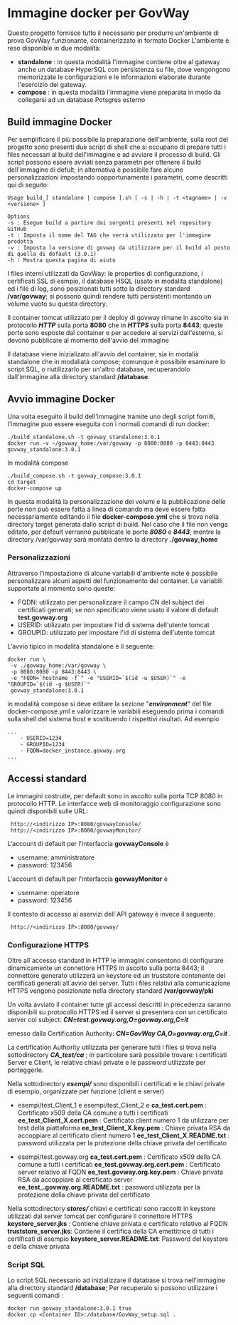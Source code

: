 # Immagine docker per GovWay

Questo progetto fornisce tutto il necessario per produrre un'ambiente di prova GovWay funzionante, containerizzato in formato Docker
L'ambiente è reso disponible in due modalità:
- **standalone** : in questa modalità l'immagine contiene oltre al gateway anche un database HyperSQL con persistenza su file, dove vengongono memorizzate le configurazioni e le informazioni elaborate durante l'esercizio del gateway.
- **compose** : in questa modalità l'immagine viene preparata in modo da collegarsi ad un database Potsgres esterno

## Build immagine Docker
Per semplificare il più possibile la preparazione dell'ambiente, sulla root del progetto sono presenti due script di shell che si occupano di prepare tutti i files necessari al build dell'immagine e ad avviare il processo di build. 
Gli script possono essere avviati senza parametri per ottenere il build dell'immagine di defult; in alternativa è possibile fare alcune personalizzazioni impostando oopportunamente i parametri, come descritti qui di seguito:

```
Usage build_[ standalone | compose ].sh [ -s | -h | -t <tagname> | -v <versione> ]

Options
-s : Esegue build a partire dai sorgenti presenti nel repository GitHub
-t : Imposta il nome del TAG che verrà utilizzato per l'immagine prodotta 
-v : Imposta la versione di govway da utilizzare per il build al posto di quella di default (3.0.1)
-h : Mostra questa pagina di aiuto
```

 I files interni utilizzati da GovWay: le properties di configurazione, i certificati SSL di esmpio, il database HSQL (usato in modalita standalone) ed i file di log, sono posizionati tutti sotto la directory standard **/var/govway**; si possono quindi rendere tutti persistenti montando un volume vuoto su questa directory.
 
 Il container tomcat utilizzato per il deploy di govway rimane in ascolto sia in protocollo _**HTTP**_ sulla porta **8080** che in _**HTTPS**_ sulla porta **8443**; queste porte sono esposte dal container e per accedere ai servizi dall'esterno, si devono pubblicare al momento dell'avvio del immagine

Il database viene inizializato all'avvio del container, sia in modalià standalone che in modaliatà compose; comunque è possibile esaminare lo script SQL, o riutilizzarlo per un'altro database, recuperandolo dall'immagine alla directory standard  **/database**.

## Avvio immagine Docker

Una volta eseguito il build dell'immagine tramite uno degli script forniti, l'immagine puo essere eseguita con i normali comandi di run docker:
```
./build_standalone.sh -t govway_standalone:3.0.1
docker run -v ~/govway_home:/var/govway -p 8080:8080 -p 8443:8443 govway_standalone:3.0.1
```

In modalità compose

```
./build_compose.sh -t govway_compose:3.0.1
cd target 
docker-compose up
```

In questa modalità la personalizzazione dei volumi e la pubblicazione delle porte non può essere fatta a linea di comando ma deve essere fatta necessariamente editando il file **docker-compose.yml** che si trova nella directory target generata dallo script di build.
Nel caso che il file non venga editato, per default verranno pubblicate le porte _**8080**_ e _**8443**_, mentre la directory /var/govway sarà montata dentro la directory **./govway_home**


### Personalizzazioni
Attraverso l'impostazione di alcune variabili d'ambiente note è possibile personalizzare alcuni aspetti del funzionamento del container. Le variabili supportate al momento sono queste:
* FQDN: utilizzato per personalizzare il campo CN del subject dei certificati generati; se non specificato viene usato il valore di default **test.govway.org**
* USERID: utilizzato per impostare l'id di sistema dell'utente tomcat
* GROUPID: utilizzato per impostare l'id di sistema dell'utente tomcat

L'avvio tipico in modalità standalone è il seguente:
```
docker run \
 -v ./govway_home:/var/govway \
 -p 8080:8080 -p 8443:8443 \
 -e "FQDN=`hostname -f`" -e "USERID=`$(id -u $USER)`" -e "GROUPID=`$(id -g $USER)`"
 govway_standalone:3.0.1
```

in modalità compose si deve editare la sezione "_**environment**_" del file docker-compose.yml e valorizzare le variabili eseguendo prima i comandi sulla shell del sistema host e sostituendo i rispettivi risultati. Ad esempio
```
...
    - USERID=1234
    - GROUPID=1234
    - FQDN=docker_instance.govway.org
...
```

## Accessi standard
Le immagini costruite, per default sono in ascolto sulla porta TCP 8080 in protocollo HTTP. Le interfacce web di monitoraggio configurazione sono quindi disponibili sulle URL:
```
 http://<indirizzo IP>:8080/govwayConsole/
 http://<indirizzo IP>:8080/govwayMonitor/
```
L'account di default per l'interfaccia **govwayConsole** è
 * username: amministratore
 * password: 123456

L'account di default per l'interfaccia **govwayMonitor** è
 * username: operatore
 * password: 123456

Il contesto di accesso ai aservizi dell`API gateway è invece il seguente:
```
 http://<indirizzo IP>:8080/govway/
```

### Configurazione HTTPS
Oltre all´accesso standard in HTTP le immagini consentono di configurare dinamicamente un connettore HTTPS in ascolto sulla porta 8443; il connettore generato utilizzerà un keystore ed un truststore contenente dei certificati generati all`avvio del server. Tutti i files relativi alla comunicazione HTTPS vengono posizionate nella directory standard **/var/govway/pki**

Un volta avviato il container tutte gli accessi descritti in precedenza saranno disponibili su protocollo HTTPS ed il server si presentera con un certificato server col subject: 
**_CN=test.govway.org,O=govway.org,C=it_** 

emesso dalla Certification Authority:
**_CN=GovWay CA,O=govway.org,C=it_** .

La certification Authority utilizzata per generare tutti i files si trova nella sottodirectory **_CA_test/ca_** ; in particolare sarà possibile trovare: i certificati Server e Client, le relative chiavi private e le password utilizzate per porteggerle. 

Nella sottodirectory _**esempi/**_ sono disponibili i certificati e le chiavi private di esempio, organizzate per funzione (client e server)
- esempi/test_Client_1 e esempi/test_Client_2 e 
**ca_test.cert.pem** : Certificato x509 della CA comune a tutti i certificati
**ee_test_Client_X.cert.pem** : Certificato client numero 1 da utilizzare per test della piattaforma
**ee_test_Client_X.key.pem** : Chiave privata RSA da accoppiare al certificato client numero 1
**ee_test_Client_X.README.txt** : password utilizzata per la protezione della chiave privata del certificato

- esempi/test.govway.org
**ca_test.cert.pem** : Certificato x509 della CA comune a tutti i certificati
**ee_test.govway.org.cert.pem** : Certificato server relativo al FQDN
**ee_test.govway.org.key.pem** : Chiave privata RSA da accoppiare al certificato server
**ee_test_.govway.org.README.txt** : password utilizzata per la protezione della chiave privata del certificato

Nella sottodirectory _**stores/**_ chiavi e certificati sono raccolti in keystore utilizzati dal server tomcat per configurare il connettore HTTPS
**keystore_server.jks** : Contiene chiave privata e certificato relativo al FQDN
**truststore_server.jks**: Contiene il certifica della CA emettitrice di tutti i certificati di esempio
**keystore_server.README.txt**: Password del keystore e della chiave privata

### Script SQL
Lo script SQL necessario ad inizializzare il database si trova nell'immagine alla directory standard **/database**; Per recuperalo si possono utilizzare i seguenti comandi :

```
docker run govway_standalone:3.0.1 true
docker cp <Container ID>:/database/GovWay_setup.sql .
```

